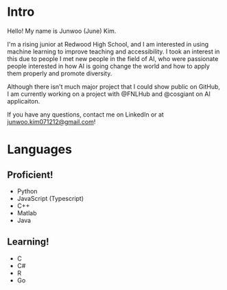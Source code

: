 # Intro

Hello! My name is Junwoo (June) Kim.

I'm a rising junior at Redwood High School, and I am interested in using machine learning to improve teaching and accessibility. 
I took an interest in this due to people I met new people in the field of AI, who were passionate people interested in how AI is going change the world
and how to apply them properly and promote diversity.

Although there isn't much major project that I could show public on GitHub, I am currently working on a project with @FNLHub and @cosgiant on AI applicaiton.

If you have any questions, contact me on LinkedIn or at junwoo.kim071212@gmail.com!

# Languages

## Proficient!
- Python
- JavaScript (Typescript)
- C++
- Matlab
- Java
## Learning!
- C
- C#
- R
- Go
